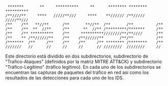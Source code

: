 ``````

 *******       **     **********     **      ******** ******** **********
/**////**     ****   /////**///     ****    **////// /**///// /////**/// 
/**    /**   **//**      /**       **//**  /**       /**          /**    
/**    /**  **  //**     /**      **  //** /*********/*******     /**    
/**    /** **********    /**     **********////////**/**////      /**    
/**    ** /**//////**    /**    /**//////**       /**/**          /**    
/*******  /**     /**    /**    /**     /** ******** /********    /**    
///////   //      //     //     //      // ////////  ////////     // 
``````



Este directorio está dividido en dos subdirectorios, subdirectorio de "Trafico-Ataques" (definidos por la matriz MITRE ATT&CK) y subdirectorio "Tráfico-Legítimo" (tráfico legítimo).
En cada uno de los subdirectorios se encuentran las capturas de paquetes del tráfico en red así como los resultados de las detecciones para cada uno de los IDS.
